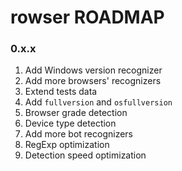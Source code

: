 # rowser ROADMAP

### 0.x.x
1. Add Windows version recognizer
1. Add more browsers' recognizers
1. Extend tests data
1. Add ```fullversion``` and ```osfullversion```
1. Browser grade detection
1. Device type detection
1. Add more bot recognizers
1. RegExp optimization
1. Detection speed optimization
